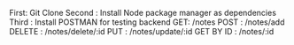 First: Git Clone <github link>
Second : Install Node package manager as dependencies 
Third : Install POSTMAN for testing backend
GET: /notes
POST : /notes/add
DELETE : /notes/delete/:id
PUT : /notes/update/:id
GET BY ID : /notes/:id
